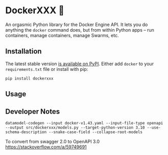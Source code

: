 # DockerXXX 🥴

An orgasmic Python library for the Docker Engine API. It lets you do anything the `docker` command does, but from within Python apps – run containers, manage containers, manage Swarms, etc.

## Installation

The latest stable version [is available on PyPI](https://pypi.python.org/pypi/docker/). Either add `docker` to your `requirements.txt` file or install with pip:

    pip install dockerxxx


## Usage

## Developer Notes

```
datamodel-codegen --input docker-v1.43.yaml --input-file-type openapi --output src/dockerxxx/models.py --target-python-version 3.10 --use-schema-description --snake-case-field --collapse-root-models
```

To convert from swagger 2.0 to OpenAPI 3.0 https://stackoverflow.com/a/59749691
